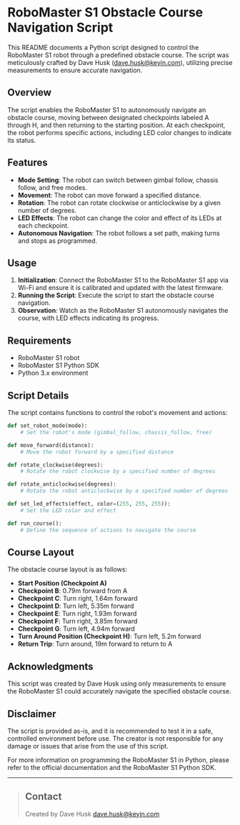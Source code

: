 # RoboMaster S1 Obstacle Course Navigation Script

This README documents a Python script designed to control the RoboMaster S1 robot through a predefined obstacle course. The script was meticulously crafted by Dave Husk (dave.husk@keyin.com), utilizing precise measurements to ensure accurate navigation.

## Overview

The script enables the RoboMaster S1 to autonomously navigate an obstacle course, moving between designated checkpoints labeled A through H, and then returning to the starting position. At each checkpoint, the robot performs specific actions, including LED color changes to indicate its status.

## Features

- **Mode Setting**: The robot can switch between gimbal follow, chassis follow, and free modes.
- **Movement**: The robot can move forward a specified distance.
- **Rotation**: The robot can rotate clockwise or anticlockwise by a given number of degrees.
- **LED Effects**: The robot can change the color and effect of its LEDs at each checkpoint.
- **Autonomous Navigation**: The robot follows a set path, making turns and stops as programmed.

## Usage

1. **Initialization**: Connect the RoboMaster S1 to the RoboMaster S1 app via Wi-Fi and ensure it is calibrated and updated with the latest firmware.
2. **Running the Script**: Execute the script to start the obstacle course navigation.
3. **Observation**: Watch as the RoboMaster S1 autonomously navigates the course, with LED effects indicating its progress.

## Requirements

- RoboMaster S1 robot
- RoboMaster S1 Python SDK
- Python 3.x environment

## Script Details

The script contains functions to control the robot's movement and actions:

```python
def set_robot_mode(mode):
    # Set the robot's mode (gimbal_follow, chassis_follow, free)

def move_forward(distance):
    # Move the robot forward by a specified distance

def rotate_clockwise(degrees):
    # Rotate the robot clockwise by a specified number of degrees

def rotate_anticlockwise(degrees):
    # Rotate the robot anticlockwise by a specified number of degrees

def set_led_effects(effect, color=(255, 255, 255)):
    # Set the LED color and effect

def run_course():
    # Define the sequence of actions to navigate the course
```

## Course Layout

The obstacle course layout is as follows:

- **Start Position (Checkpoint A)**
- **Checkpoint B**: 0.79m forward from A
- **Checkpoint C**: Turn right, 1.64m forward
- **Checkpoint D**: Turn left, 5.35m forward
- **Checkpoint E**: Turn right, 1.93m forward
- **Checkpoint F**: Turn right, 3.85m forward
- **Checkpoint G**: Turn left, 4.94m forward
- **Turn Around Position (Checkpoint H)**: Turn left, 5.2m forward
- **Return Trip**: Turn around, 19m forward to return to A

## Acknowledgments

This script was created by Dave Husk using only measurements to ensure the RoboMaster S1 could accurately navigate the specified obstacle course.

## Disclaimer

The script is provided as-is, and it is recommended to test it in a safe, controlled environment before use. The creator is not responsible for any damage or issues that arise from the use of this script.

For more information on programming the RoboMaster S1 in Python, please refer to the official documentation and the RoboMaster S1 Python SDK.

___
> ## Contact
> Created by Dave Husk <dave.husk@keyin.com>
